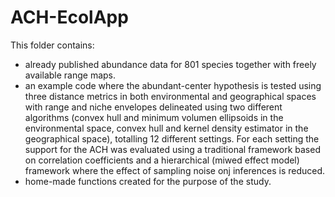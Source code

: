 # ACH-EcolApp

This folder contains:
- already published abundance data for 801 species together with freely available range maps. 
- an example code where the abundant-center hypothesis is tested using three distance metrics in both environmental and geographical spaces with range and niche envelopes delineated using two different algorithms (convex hull and minimum volumen ellipsoids in the environmental space, convex hull and kernel density estimator in the geographical space), totalling 12 different settings. For each setting the support for the ACH was evaluated using a traditional framework based on correlation coefficients and a hierarchical (miwed effect model) framework where the effect of sampling noise onj inferences is reduced.
- home-made functions created for the purpose of the study.
